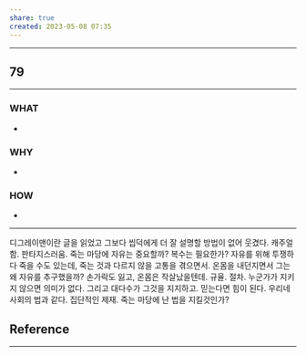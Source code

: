```yaml
---
share: true
created: 2023-05-08 07:35
---
```


---
## 79
---
### WHAT
- 
### WHY
- 
### HOW
- 
---

디그레이맨이란 글을 읽었고 그보다 씹덕에게 더 잘 설명할 방법이 없어 웃겼다. 
캐주얼함. 판타지스러움. 
죽는 마당에 자유는 중요할까? 복수는 필요한가?
자유를 위해 투쟁하다 죽을 수도 있는데, 죽는 것과 다르지 않을 고통을 겪으면서. 온몸을 내던지면서 그는 왜 자유를 추구했을까? 손가락도 잃고, 온몸은 작살났을텐데.
규율. 절차. 누군가가 지키지 않으면 의미가 없다.
그리고 대다수가 그것을 지지하고.
믿는다면 힘이 된다.
우리네 사회의 법과 같다.
집단적인 제재.
죽는 마당에 난 법을 지킬것인가?




## Reference
---
